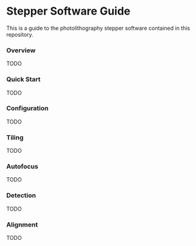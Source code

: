 # Stepper Software Guide

This is a guide to the photolithography stepper software contained in this repository.

### Overview

TODO

### Quick Start

TODO

### Configuration

TODO

### Tiling

TODO

### Autofocus

TODO

### Detection

TODO

### Alignment

TODO
